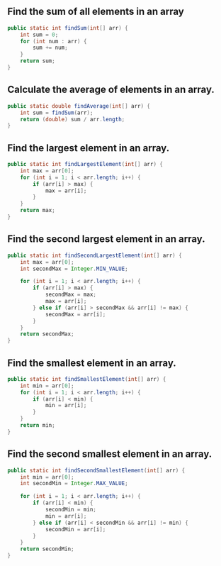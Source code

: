 
## Find the sum of all elements in an array
```java
public static int findSum(int[] arr) {
    int sum = 0;
    for (int num : arr) {
        sum += num;
    }
    return sum;
}

```
## Calculate the average of elements in an array.
```java
public static double findAverage(int[] arr) {
    int sum = findSum(arr);
    return (double) sum / arr.length;
}

```
## Find the largest element in an array.
```java
public static int findLargestElement(int[] arr) {
    int max = arr[0];
    for (int i = 1; i < arr.length; i++) {
        if (arr[i] > max) {
            max = arr[i];
        }
    }
    return max;
}

```
## Find the second largest element in an array.
```java
public static int findSecondLargestElement(int[] arr) {
    int max = arr[0];
    int secondMax = Integer.MIN_VALUE;

    for (int i = 1; i < arr.length; i++) {
        if (arr[i] > max) {
            secondMax = max;
            max = arr[i];
        } else if (arr[i] > secondMax && arr[i] != max) {
            secondMax = arr[i];
        }
    }
    return secondMax;
}

```
## Find the smallest element in an array.
```java
public static int findSmallestElement(int[] arr) {
    int min = arr[0];
    for (int i = 1; i < arr.length; i++) {
        if (arr[i] < min) {
            min = arr[i];
        }
    }
    return min;
}

```
## Find the second smallest element in an array.
```java
public static int findSecondSmallestElement(int[] arr) {
    int min = arr[0];
    int secondMin = Integer.MAX_VALUE;

    for (int i = 1; i < arr.length; i++) {
        if (arr[i] < min) {
            secondMin = min;
            min = arr[i];
        } else if (arr[i] < secondMin && arr[i] != min) {
            secondMin = arr[i];
        }
    }
    return secondMin;
}

```
## 
```java
```
## 
```java
```
## 

## 
## 
